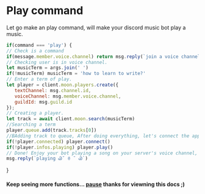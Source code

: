 # Play command
Let go make an play command, will make your discord music bot play a music.
```js
if(command === 'play') {
// Check is a command
if(message.member.voice.channel) return msg.reply(`join a voice channel!`)
// Checking user is in voice channel.
let musicTerm = args.join(' ')
if(!musicTerm) musicTerm = 'how to learn to write?'
// Enter a term of play.
let player = client.moon.players.create({
   textChannel: msg.channel.id,
   voiceChannel: msg.member.voice.channel,
   guildId: msg.guild.id
});
// Creating a player.
let track = await client.moon.search(musicTerm)
//Searching a term
player.queue.add(track.tracks[0])
//BAdding track to queue, After doing everything, let's connect the application to the voice channel and make it play the music.
if(!player.connected) player.connect()
if(!player.infos.playing) player.play()
// Done! Enjoy your bot playing a song on your server's voice channel, if bugs or errors please report. 
msg.reply(`playing Ꮚ˘ ꈊ ˘ Ꮚ`)
```
}



#### Keep seeing more functions... [pause](https://github.com/1Lucas1apk/moonlink.js/blob/master/docs/play.md) thanks for viewning this docs ;)
